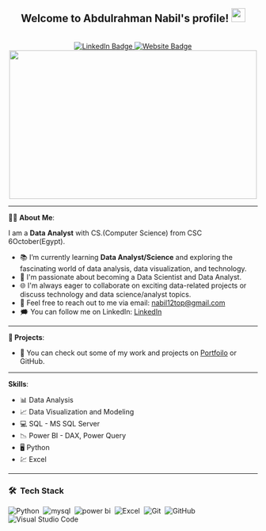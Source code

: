 
<h2 align="center">
  Welcome to Abdulrahman Nabil's profile!
  <img src="https://media.giphy.com/media/hvRJCLFzcasrR4ia7z/giphy.gif" width="28">
</h2> <br>

<div id="header" align="center">
<div id="badges">
  <a href="https://www.linkedin.com/in/abdulrhman-nabil-1006a1229">
    <img src="https://img.shields.io/badge/LinkedIn-blue?style=for-the-badge&logo=linkedin&logoColor=white" alt="LinkedIn Badge"/>
  </a>
  <a href="https://anabil12.github.io/An12/">
    <img src="https://img.shields.io/badge/Portfiolo-black?style=for-the-badge&logo=blog&logoColor=white" alt="Website Badge"/>
  </a>
</div>
  <div id="header" align="center">
<div id="badges">
   <img src="https://komarev.com/ghpvc/?username=Anabil12&style=flat-square&color=blue" alt=""/>
  </a>
  <div align="center">
  <img src="https://media.giphy.com/media/dWesBcTLavkZuG35MI/giphy.gif" width="500" height="300"/>
</div>

---
 <div align="Left">
   
👨‍💻 **About** **Me**:

I am a **Data** **Analyst** with CS.(Computer Science) from CSC 6October(Egypt).   
- :books: I’m currently learning **Data Analyst/Science** and exploring the fascinating world of data analysis, data visualization, and technology.
- :briefcase: I'm passionate about becoming a Data Scientist and Data Analyst.
- :globe_with_meridians: I'm always eager to collaborate on exciting data-related projects or discuss technology and data science/analyst topics.
- :email: Feel free to reach out to me via email: nabil12top@gmail.com
- :right_anger_bubble: You can follow me on LinkedIn: [LinkedIn](https://www.linkedin.com/in/abdulrhman-nabil-1006a1229)

---
**:file_folder: Projects**:
- :open_file_folder: You can check out some of my work and projects on  [Portfoilo](https://anabil12.github.io/An12/) or GitHub.
---

**Skills**:
- :bar_chart: Data Analysis
- :chart_with_upwards_trend: Data Visualization and Modeling
- :computer: SQL - MS SQL Server
- :chart_with_downwards_trend: Power BI - DAX, Power Query
- :desktop_computer: Python
- :chart: Excel
---


### 🛠 &nbsp;Tech Stack
![Python](https://img.shields.io/badge/-Python%20-05122A?style=flat&logo=python)&nbsp;
![mysql](https://img.shields.io/badge/-MYSQL-05122A?style=flat&logo=mysql)&nbsp;
![power bi](https://img.shields.io/badge/-PowerBI-05122A?style=flat&logo=powerbi)&nbsp;
![Excel](https://img.shields.io/badge/-Excel-05122A?style=flat&logo=MicrosoftExcel)&nbsp;
![Git](https://img.shields.io/badge/-Git-05122A?style=flat&logo=git)&nbsp;
![GitHub](https://img.shields.io/badge/-GitHub-05122A?style=flat&logo=github)&nbsp;
![Visual Studio Code](https://img.shields.io/badge/-Visual%20Studio%20Code-05122A?style=flat&logo=visual-studio-code&logoColor=007ACC)&nbsp;


